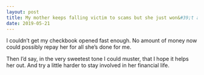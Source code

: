 ```yaml
---
layout: post
title: My mother keeps falling victim to scams but she just won&#39;t accept advice and now she&#39;s asking me for a loan. How do you deal with this?
date: 2019-05-21
---
```


<p>I couldn’t get my checkbook opened fast enough. No amount of money now could possibly repay her for all she’s done for me.</p><p>Then I’d say, in the very sweetest tone I could muster, that I hope it helps her out. And try a little harder to stay involved in her financial life.</p>
